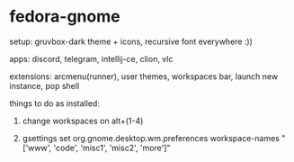 # fedora-gnome

setup: gruvbox-dark theme + icons, recursive font everywhere :))

apps: discord, telegram, intellij-ce, clion, vlc

extensions: arcmenu(runner), user themes, workspaces bar, launch new instance, pop shell

things to do as installed: 

1) change workspaces on alt+(1-4)

2) gsettings set org.gnome.desktop.wm.preferences workspace-names "['www', 'code', 'misc1', 'misc2', 'more']"
